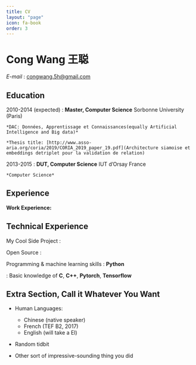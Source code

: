 ```yaml
---
title: CV
layout: "page"
icon: fa-book
order: 3
---
```


Cong Wang 王聪
============

*E-mail* : congwang.5h@gmail.com


Education
---------

2010-2014 (expected)
:   **Master, Computer Science** Sorbonne University (Paris)

    *DAC: Données, Apprentissage et Connaissances(equally Artificial Intelligence and Big data)*

    *Thesis title: [http://www.asso-aria.org/coria/2019/CORIA_2019_paper_19.pdf](Architecture siamoise et embeddings detriplet pour la validation de relation)

2013-2015
:   **DUT, Computer Science** IUT d’Orsay France

    *Computer Science*

Experience
----------

**Work Experience:**


Technical Experience
--------------------

My Cool Side Project
:

Open Source
:

Programming & machine learning skills
:   **Python**

:   Basic knowledge of **C**, **C++**, **Pytorch**, **Tensorflow**


Extra Section, Call it Whatever You Want
----------------------------------------

* Human Languages:

     * Chinese (native speaker)
     * French (TEF B2, 2017)
     * English (will take a El)

* Random tidbit

* Other sort of impressive-sounding thing you did